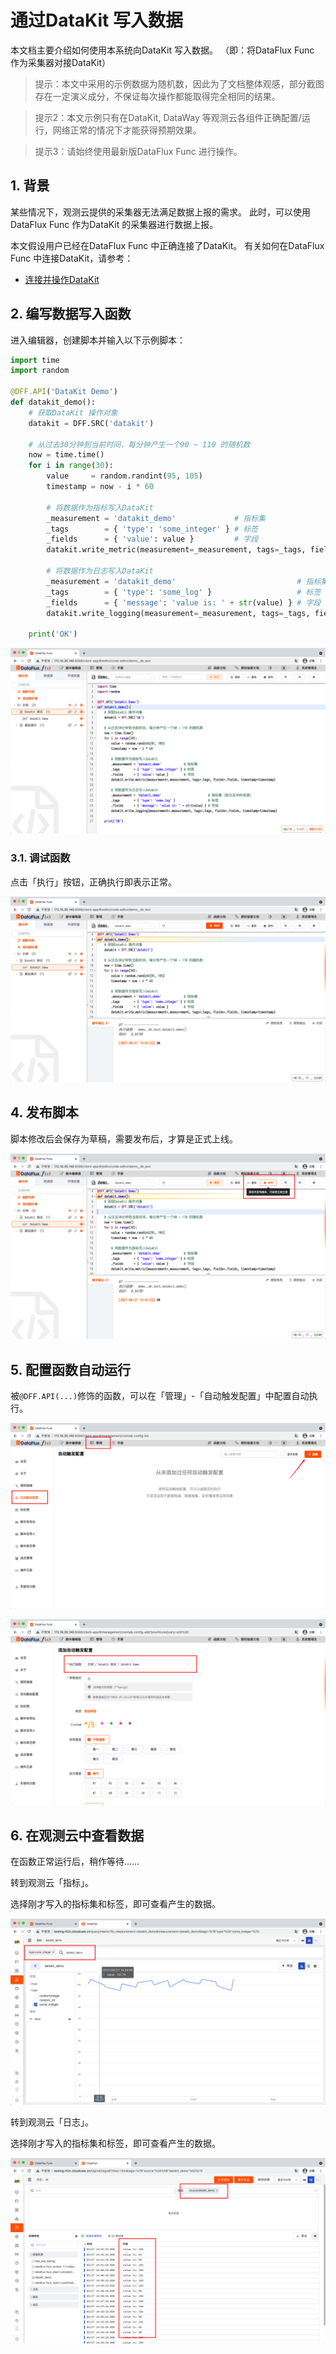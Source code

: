 # 通过DataKit 写入数据

本文档主要介绍如何使用本系统向DataKit 写入数据。
（即：将DataFlux Func 作为采集器对接DataKit）

> 提示：本文中采用的示例数据为随机数，因此为了文档整体观感，部分截图存在一定演义成分，不保证每次操作都能取得完全相同的结果。

> 提示2：本文示例只有在DataKit, DataWay 等观测云各组件正确配置/运行，网络正常的情况下才能获得预期效果。

> 提示3：请始终使用最新版DataFlux Func 进行操作。

## 1. 背景

某些情况下，观测云提供的采集器无法满足数据上报的需求。
此时，可以使用DataFlux Func 作为DataKit 的采集器进行数据上报。

本文假设用户已经在DataFlux Func 中正确连接了DataKit。
有关如何在DataFlux Func 中连接DataKit，请参考：

- [连接并操作DataKit](https://func.guance.com/doc/func-connect-to-datakit)

## 2. 编写数据写入函数

进入编辑器，创建脚本并输入以下示例脚本：

~~~python
import time
import random

@DFF.API('DataKit Demo')
def datakit_demo():
    # 获取DataKit 操作对象
    datakit = DFF.SRC('datakit')

    # 从过去30分钟到当前时间，每分钟产生一个90 ~ 110 的随机数
    now = time.time()
    for i in range(30):
        value     = random.randint(95, 105)
        timestamp = now - i * 60

        # 将数据作为指标写入DataKit
        _measurement = 'datakit_demo'             # 指标集
        _tags        = { 'type': 'some_integer' } # 标签
        _fields      = { 'value': value }         # 字段
        datakit.write_metric(measurement=_measurement, tags=_tags, fields=_fields, timestamp=timestamp)

        # 将数据作为日志写入DataKit
        _measurement = 'datakit_demo'                           # 指标集（即日志中的来源）
        _tags        = { 'type': 'some_log' }                   # 标签
        _fields      = { 'message': 'value is: ' + str(value) } # 字段
        datakit.write_logging(measurement=_measurement, tags=_tags, fields=_fields, timestamp=timestamp)

    print('OK')
~~~

![](write-data-via-datakit/add-sample-code.png)

### 3.1. 调试函数

点击「执行」按钮，正确执行即表示正常。

![](write-data-via-datakit/run-sample-code.png)

## 4. 发布脚本

脚本修改后会保存为草稿，需要发布后，才算是正式上线。

![](write-data-via-datakit/publish-sample-code.png)

## 5. 配置函数自动运行

被`@DFF.API(...)`修饰的函数，可以在「管理」-「自动触发配置」中配置自动执行。

![](write-data-via-datakit/add-crontab-1.png)

![](write-data-via-datakit/add-crontab-2.png)

## 6. 在观测云中查看数据

在函数正常运行后，稍作等待……

转到观测云「指标」。

选择刚才写入的指标集和标签，即可查看产生的数据。

![](write-data-via-datakit/view-sample-data-in-dataflux-1.png)

转到观测云「日志」。

选择刚才写入的指标集和标签，即可查看产生的数据。

![](write-data-via-datakit/view-sample-data-in-dataflux-2.png)